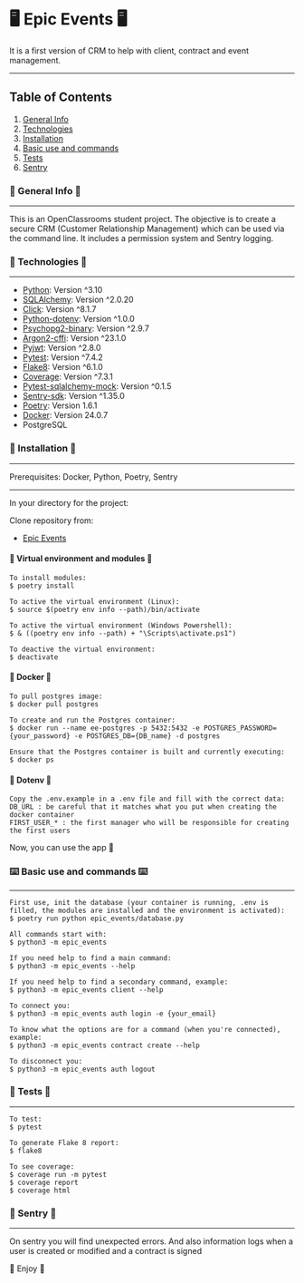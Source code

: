 # :desktop_computer: Epic Events :desktop_computer:

It is a first version of CRM to help with client, contract and event management.

***
## Table of Contents
1. [General Info](#general-info)
2. [Technologies](#technologies)
3. [Installation](#installation)
4. [Basic use and commands](#commands)
5. [Tests](#tests)
6. [Sentry](#sentry)

### :newspaper: General Info :newspaper:
***
This is an OpenClassrooms student project. 
The objective is to create a secure CRM (Customer Relationship Management) which can be used via the command line.
It includes a permission system and Sentry logging.

### :briefcase: Technologies :briefcase:
*** 
- [Python](https://www.python.org/): Version ^3.10
- [SQLAlchemy](https://pypi.org/project/SQLAlchemy/2.0.20/): Version ^2.0.20
- [Click](https://pypi.org/project/click/): Version ^8.1.7
- [Python-dotenv](https://pypi.org/project/python-dotenv/): Version ^1.0.0
- [Psychopg2-binary](https://pypi.org/project/psycopg2-binary/2.9.7/): Version ^2.9.7
- [Argon2-cffi](https://pypi.org/project/argon2-cffi/): Version ^23.1.0
- [Pyjwt](https://pypi.org/project/PyJWT/): Version ^2.8.0
- [Pytest](https://pypi.org/project/pytest/7.4.2/): Version ^7.4.2
- [Flake8](https://pypi.org/project/flake8/): Version ^6.1.0
- [Coverage](https://pypi.org/project/coverage/): Version ^7.3.1
- [Pytest-sqlalchemy-mock](https://pypi.org/project/pytest-sqlalchemy-mock/): Version ^0.1.5
- [Sentry-sdk](https://pypi.org/project/sentry-sdk/1.35.0/): Version ^1.35.0
- [Poetry](https://pypi.org/project/poetry/1.6.1/): Version 1.6.1
- [Docker](https://docs.docker.com/get-docker/): Version 24.0.7
- PostgreSQL

### :wrench: Installation :wrench:
***
Prerequisites: Docker, Python, Poetry, Sentry
***
In your directory for the project:

Clone repository from:
- [Epic Events](https://github.com/SpiritF0rest/OC_Python_P12_Epic_Events)

#### :wrench: Virtual environment and modules :wrench:

```
To install modules:
$ poetry install

To active the virtual environment (Linux):
$ source $(poetry env info --path)/bin/activate

To active the virtual environment (Windows Powershell):
$ & ((poetry env info --path) + "\Scripts\activate.ps1")

To deactive the virtual environment: 
$ deactivate
```

#### :whale2: Docker :whale2:

```
To pull postgres image:
$ docker pull postgres

To create and run the Postgres container:
$ docker run --name ee-postgres -p 5432:5432 -e POSTGRES_PASSWORD={your_password} -e POSTGRES_DB={DB_name} -d postgres

Ensure that the Postgres container is built and currently executing:
$ docker ps
```

#### :wrench: Dotenv :wrench:

```
Copy the .env.example in a .env file and fill with the correct data:
DB_URL : be careful that it matches what you put when creating the docker container
FIRST_USER_* : the first manager who will be responsible for creating the first users
```
Now, you can use the app :tada:

### :keyboard: Basic use and commands :keyboard:
***
```
First use, init the database (your container is running, .env is filled, the modules are installed and the environment is activated):
$ poetry run python epic_events/database.py

All commands start with:
$ python3 -m epic_events

If you need help to find a main command:
$ python3 -m epic_events --help

If you need help to find a secondary command, example: 
$ python3 -m epic_events client --help

To connect you:
$ python3 -m epic_events auth login -e {your_email}

To know what the options are for a command (when you're connected), example:
$ python3 -m epic_events contract create --help

To disconnect you:
$ python3 -m epic_events auth logout    
```

### :newspaper: Tests :newspaper:
***
```
To test:
$ pytest

To generate Flake 8 report:
$ flake8

To see coverage:
$ coverage run -m pytest
$ coverage report
$ coverage html
```

### :eyes: Sentry :eyes:
***
On sentry you will find unexpected errors. And also information logs when a user is created or modified and a contract is signed

:snake: Enjoy :snake:
